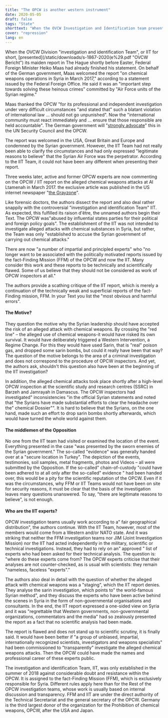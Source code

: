 ```yaml
---
title: "The OPCW is another western instrument"
date: 2020-05-05
draft: false
tags: "State"
shorttext: "When the OVCW Investigation and Identification team presented their maiden report shortly before Easter in The Hague, Troll Maas had already completed his statement."
cover: "repression"
lang: en
---
```


When the OVCW Division "investigation and identification Team", or IIT for short, [presented](/static/downloads/s-1867-2020(e%29.pdf "OVCW Bericht") its maiden report in The Hague shortly before Easter, Federal Foreign Minister Heiko Maas had already finished his statement. On behalf of the German government, Maas welcomed the report "on chemical weapons operations in Syria in March 2017," according to a statement issued by the Federal Foreign Office. He said it was an "important step towards solving these heinous crimes" committed by "Air Force units of the Syrian regime."



Maas thanked the OPCW "for its professional and independent investigation under very difficult circumstances "and stated that" such a blatant violation of international law ... should not go unpunished". Now the "international community must react immediately and ... ensure that those responsible are held accountable". The German government will "[strongly advocate](https://www.auswaertiges-amt.de/de/newsroom/maas-ovcw-syrien/2331734 "Außenminister Maas zur Veröffentlichung des ersten Ermittlungsberichts des OVCW-Attributionsteams zu Chemiewaffeneinsätzen in Syrien")" this in the UN Security Council and the OPCW. 

The report was welcomed in the USA, Great Britain and Europe and condemned by the Syrian government. However, the IIT Team had not really been able to clarify the circumstances and had only expressed "legitimate reasons to believe" that the Syrian Air Force was the perpetrator. According to the IIT Team, it could not have been any different when presenting their report.

Three weeks later, active and former OPCW experts are now commenting on the OPCW / IIT report on the alleged chemical weapons attacks at Al Ltamenah in March 2017. the exclusive article was published in the US internet newspaper "[the Grayzone](https://thegrayzone.com/2020/04/28/opcw-insiders-ltamenah-chemical-weapons-report/ "Exclusive: OPCW insiders slam ‘compromised’ new Syria chemical weapons probe")".

Like forensic doctors, the authors dissect the report and also deal rather snappily with the controversial "investigation and identification Team" IIT. As expected, this fulfilled its raison d'être, the unnamed authors begin their Text. The OPCW was"abused by influential states parties for their political and foreign policy goals". The establishment of the IIT was not intended to investigate alleged attacks with chemical substances in Syria, but rather, the Team was only "established to accuse the Syrian government of carrying out chemical attacks."

There are now "a number of impartial and principled experts" who "no longer want to be associated with the politically motivated reports issued by the fact-Finding Mission (FFM) of the OPCW and now the IIT. Many consider this work and these reports to be technically and scientifically flawed. Some of us believe that they should not be considered as work of OPCW inspectors at all."

The authors provide a scathing critique of the IIT report, which is merely a continuation of the technically weak and superficial reports of the fact-Finding mission, FFM. In your Text you list the "most obvious and harmful errors".

#### The Motive?

They question the motive why the Syrian leadership should have accepted the risk of an alleged attack with chemical weapons. By crossing the "red line" – the alleged use of chemical weapons-it would have risked its own survival. It would have deliberately triggered a Western Intervention, a Regime Change. For this they would have used Sarin, that is "real" poison gas, and dropped some sarin bombs, but could it really have been that way? The question of the motive belongs to the area of a criminal investigation and does not correspond to the procedure of OPCW inspectors. And yet, the authors ask, shouldn't this question also have been at the beginning of the IIT investigation?

In addition, the alleged chemical attacks took place shortly after a high-level OPCW inspection at the scientific study and research centres (SSRC) in Barzeh and Jamrayah in Damascus. The OPCW inspectors had investigated" inconsistencies "in the official Syrian statements and noted that "the Syrians have made substantial efforts to clear the headache over the" chemical Dossier"". It is hard to believe that the Syrians, on the one hand, made such an effort to drop sarin bombs shortly afterwards, which would have turned the whole world against them.

#### The middlemen of the Opposition

No one from the IIT team had visited or examined the location of the event. Everything presented in the case "was presented by the sworn enemies of the Syrian government." The so-called "evidence" was generally handed over at a "secure location in Turkey". The depiction of the events, testimonies, soil samples, metal fragments, photos and Videos – all were submitted by the Opposition. If the so-called" chain-of-custody "could have been adhered to at all only after the so-called" evidence " had been handed over, this would be a pity for the scientific reputation of the OPCW. Even if it was the circumstances, why FFM or IIT Teams would not have been on site for security reasons, it must be clear that the basis of the investigation leaves many questions unanswered. To say, "there are legitimate reasons to believe", is not enough.

#### Who are the IIT experts?

OPCW investigation teams usually work according to a" fair geographical distribution", the authors continue. With the IIT Team, however, most of the members would come from a Western and/or NATO state. And it was striking that neither the FFM investigation teams nor JIM (Joint Investigation Mission) nor the IIT had acted independently in the military, scientific or technical investigations. Instead, they had to rely on an" approved " list of experts who had been asked for their technical analysis. The question is: "where do these experts come from? The OPCW experts criticise that their analyses are not counter-checked, as is usual with scientists: they remain "nameless, faceless "experts"."

The authors also deal in detail with the question of whether the alleged attack with chemical weapons was a "staging", which the IIT report denies. They analyse the sarin investigation, which points to" the world-famous Syrian method", and they discuss the experts who have been active behind the scenes in Syria in the form of non-governmental organisations and consultants. In the end, the IIT report expressed a one-sided view on Syria and it was "regrettable that Western governments, non-governmental organizations, commentators and the media" had so zealously presented the report as a fact that no scientific analysis had been made.

The report is flawed and does not stand up to scientific scrutiny, it is finally said. It would have been better if "a group of unbiased, impartial, internationally recognized scientists, investigators and weapons specialists" had been commissioned to "transparently" investigate the alleged chemical weapons attacks. Then the OPCW could have made the names and professional career of these experts public.

The investigation and identification Team, IIT, was only established in the summer of 2018 against considerable doubt and resistance within the OPCW. It is assigned to the fact-Finding Mission (FFM), which is exclusively responsible for Syria. Different rules apply here than for the Rest of the OPCW investigation teams, whose work is usually based on internal discussion and transparency. FFM and IIT are under the direct authority of the Technical Secretariat and the general secretary of the OPCW. Germany is the third largest donor of the organization for the Prohibition of chemical weapons, OPCW, after the USA and Japan.
